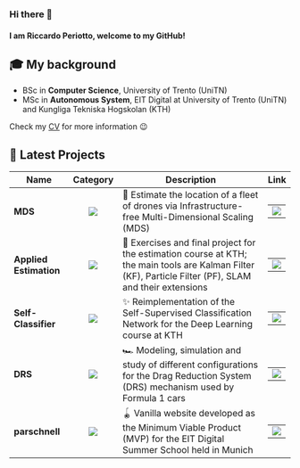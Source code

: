 ### Hi there 👋
#### I am Riccardo Periotto, welcome to my GitHub!

## 🎓 My background
- BSc in **Computer Science**, University of Trento (UniTN)
- MSc in **Autonomous System**, EIT Digital at University of Trento (UniTN) and Kungliga Tekniska Hogskolan (KTH)

Check my [CV](https://github.com/riccardoperiotto/CurriculumVitae) for more information 😉

## 🚀 Latest Projects  
| Name | Category | Description | Link |
| --- | :---: | --- | --- |
| <b>MDS</b> | [![](https://img.shields.io/badge/🤖-%20Robotics-informational?style=flat&logoColor=white&color=orange)]() | 🚁 Estimate the location of a fleet of drones via Infrastructure-free Multi-Dimensional Scaling (MDS) | <table><tr><td> [![](https://img.shields.io/badge/--informational?style=flat&logo=github&logoColor=black&color=white)](https://github.com/riccardoperiotto/UniTN-146040-UnmannedVehicles)</td></tr></table> |
| <b>Applied Estimation</b> | [![](https://img.shields.io/badge/🤖-%20Robotics-informational?style=flat&logoColor=white&color=orange)]() | 🍎 Exercises and final project for the estimation course at KTH; the main tools are Kalman Filter (KF), Particle Filter (PF), SLAM and their extensions | <table><tr><td> [![](https://img.shields.io/badge/--informational?style=flat&logo=github&logoColor=black&color=white)](https://github.com/riccardoperiotto/KTH-EL2320-AppliedEstimation) </td></tr></table> |
| <b>Self-Classifier</b> | [![](https://img.shields.io/badge/💻-%20CS-informational?style=flat&logoColor=white&color=blue)]() | ✨ Reimplementation of the Self-Supervised Classification Network for the Deep Learning course at KTH | <table><tr><td> [![](https://img.shields.io/badge/--informational?style=flat&logo=github&logoColor=black&color=white)](https://github.com/riccardoperiotto/KTH-DD2412-DeepLearningAdvanced/tree/main) </td></tr></table> |
| <b>DRS</b> | [![](https://img.shields.io/badge/🤖-%20Robotics-informational?style=flat&logoColor=white&color=orange)]() | 🏎 Modeling, simulation and study of different configurations for the Drag Reduction System (DRS) mechanism used by Formula 1 cars | <table><tr><td> [![](https://img.shields.io/badge/--informational?style=flat&logo=github&logoColor=black&color=white)](https://github.com/riccardoperiotto/UniTN-140469-ModelingSimulationMechatronicsSystems) </td></tr></table> | 
| <b>parschnell</b> | [![](https://img.shields.io/badge/💻-%20CS-informational?style=flat&logoColor=white&color=blue)]() | 🪀 Vanilla website developed as the Minimum Viable Product (MVP) for the EIT Digital Summer School held in Munich | <table><tr><td> [![](https://img.shields.io/badge/--informational?style=flat&logo=github&logoColor=black&color=white)](https://github.com/riccardoperiotto/EIT-SummerSchool/tree/main) </td></tr></table> | 

